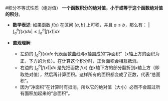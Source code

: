#积分不等式性质（绝对值） **一个函数积分的绝对值，小于或等于这个函数绝对值的积分**。

-   **数学表述**: 如果函数 $f(x)$ 在区间 $[a, b]$ 上可积，并且 $a \le b$，那么有：
    $|\int_a^b f(x)dx| \le \int_a^b |f(x)|dx$

-   **直观理解**:
    *   左边的 $\int_a^b f(x)dx$ 代表函数曲线与x轴围成的“净面积”（x轴上方的面积为正，下方的为负）。在计算这个积分时，正负面积会相互抵消。
    *   右边的 $\int_a^b |f(x)|dx$ 是先把函数 $f(x)$ 在x轴下方的部分翻折到x轴上方（即取绝对值），然后再计算面积。这样所有的面积都变成了正数，代表“总面积”。
    *   因为“净面积”在计算时有抵消，所以它的绝对值（大小）必然不会超过所有面积加起来的“总面积”。